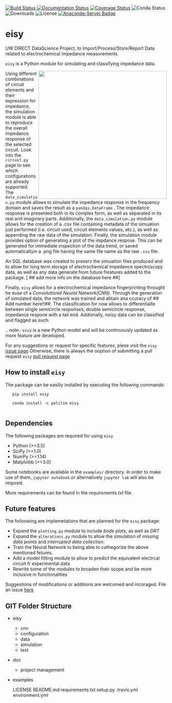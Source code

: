 [![Build Status](https://travis-ci.org/EISy-as-Py/eisy.svg?branch=master)](https://travis-ci.org/EISy-as-Py/eisy)
[![Documentation Status](https://readthedocs.org/projects/eisy-as-py/badge/?version=latest)](https://eisy-as-py.readthedocs.io/en/latest/?badge=latest)
[![Coverage Status](https://coveralls.io/repos/github/EISy-as-Py/eisy/badge.svg?branch=master)](https://coveralls.io/github/EISy-as-Py/eisy?branch=master)
![Conda Status](https://anaconda.org/politim/eisy/badges/installer/conda.svg)
![Downloads](https://anaconda.org/politim/eisy/badges/downloads.svg)
![License](https://anaconda.org/politim/eisy/badges/license.svg)
[![Anaconda-Server Badge](https://anaconda.org/politim/eisy/badges/platforms.svg)](https://anaconda.org/politim/eisy)

# eisy
UW DIRECT DataScience Project, to Import/Process/Store/Report Data related to electrochemical impedance measurements. 

`eisy` is a Python module for simulating and classifying impedance data.

<img src=https://github.com/EISy-as-Py/eisy/blob/master/doc/project_management/misc_design/Logo3_square.PNG width=400 p align="right"> 

Using different combinations of circuit elements and their expression for impedance, the simulation module is able to reproduce the overall impedance response of the selected circuit. Look into the `circuit.py` page to see which configurations are already supported.
The `data_simulation.py` module allows to simulate the impedance response  in the frequency domain and saves the result as a `pandas.DataFrame` . The impedance response is  presented both in its complex form, as well as separated in its real and imaginary parts. Additionally, the `data_simulation.py` module allows for the creation of a .csv file containing metadata of the simuation just performed (i.e. circuit used, circuit elements values, etc.), as well as appending the raw data of the simulation. Finally, the simulation module provides option of generating a plot of the impdance respose. This can be generated for immediate inspection of the data trend, or saved automaticallyin a .png file having the same file name as the raw `.csv` file. 

An SQL database was created to preserv the simuation files produced and to allow for long term storage of electrochemical impedance spectroscopy data, as well as any data generate from future freatures added to the package. [ ## add more info on the database here ##]

Finally, `eisy` allows for a electrochemical impedance fingerprinting throught he euse of a *Convolutional Neural Network(CNN)*. Through the generation of simulated data, the network was trained and abtain ana ccuracy of ## Add number here!!##. The classification for now allows to differentialte between single semicircle responses, double semicircle response, impedance respone with a tail end. Addionally, noisy data can be classified and flagged as such. 


.. note::
  `eisy` is a new Python model and will be continuously updated as more feature are developed.

For any suggestions or request for specific features, plese visit the `eisy` [issue page](https://github.com/EISy-as-Py/eisy/issues) Otherwise, there is always the ooption of submitting a pull request `eisy` [pull request page](https://github.com/EISy-as-Py/eisy/pulls)

How to install `eisy`
--------------------------------

The package can be easiliy installed by executing the following commands: 

```
   pip install eisy
   
   conda install -c politim eisy
   
```

Dependencies
-------------------------

The following packages are required for using `eisy` 

- Python (>=3.5)
- SciPy (>=1.0)
- NumPy (>=1.14)
- Matplotlib (>=3.0)

Some notebooks are available in the `examples/` directory. In order to make use of them, `jupyter notebook` or alternatively `jupyter lab` will also be requred. 

More requirements can be found in the *requirements.txt* file. 

Future features
----------------------

The folloowing are implemetations that are planned for the `eisy` package:

* Expand the `plotting.py` module to include *bode plots*, as well as *DRT*
* Expand the `alterations.py` module to allow the simulation of *missing data points* and *interrupted data collection*. 
* Train the Neural Network to being able to cathegorize the above mentioned fetures. 
* Add a model fitting module to allow to predict the equivalent electrcal circuit fr experimental data
* Rewrite some of the modules to broaden their scope and be more inclusive in functionalities 

Suggestions of modifications or additions are welcomed and incoraged. File an issue [here](https://github.com/EISy-as-Py/eisy/issues)


## GIT Folder Structure
 * eisy
     * cnn
     * configuration
     * data
     * simulation
     * test
 * doc
     * project management     
 * examples
 
    LICENSE
    README.md
    requirements.txt
    setup.py
    .travis.yml
    environment.yml
 
